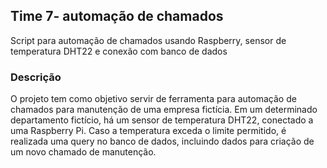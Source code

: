 ## Time 7- automação de chamados
Script para automação de chamados usando Raspberry, sensor de temperatura DHT22 e conexão com banco de dados
### Descrição
O projeto tem como objetivo servir de ferramenta para automação de chamados para manutenção de uma empresa fictícia.
Em um determinado departamento fictício, há um sensor de temperatura DHT22, conectado a uma Raspberry Pi.
Caso a temperatura exceda o limite permitido, é realizada uma query no banco de dados, incluindo dados para criação de um novo chamado de manutenção.

